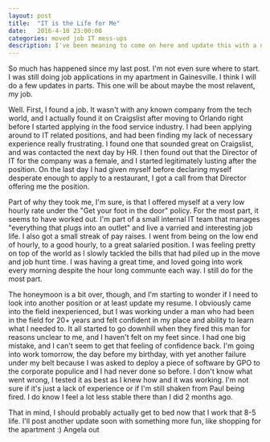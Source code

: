 ```yaml
---
layout: post
title:  "IT is the Life for Me"
date:   2016-4-10 23:00:00
categories: moved job IT mess-ups
description: I've been meaning to come on here and update this with a new post for a while now. I think I just needed to be in a more stable place to be able to put down what I was thinking in words that I had to place. I'm not sure I'm in a more stable place now, but I got an awesome new keyboard so it's as good a time as any. Let me tell you about my 8-5.
---
```

So much has happened since my last post. I'm not even sure where to start. I was still doing job applications in my apartment in Gainesville. I think I will do a few updates in parts. This one will be about maybe the most relavent, my job.

Well. First, I found a job. It wasn't with any known company from the tech world, and I actually found it on Craigslist after moving to Orlando right before I started applying in the food service industry. I had been applying around to IT related positions, and had been finding my lack of necessary experience really frustrating. I found one that sounded great on Craigslist, and was contacted the next day by HR. I then found out that the Director of IT for the company was a female, and I started legitimately lusting after the position. On the last day I had given myself before declaring myself desperate enough to apply to a restaurant, I got a call from that Director offering me the position.

Part of why they took me, I'm sure, is that I offered myself at a very low hourly rate under the "Get your foot in the door" policy. For the most part, it seems to have worked out. I'm part of a small internal IT team that manages "everything that plugs into an outlet" and live a varried and interesting job life. I also got a small streak of pay raises. I went from being on the low end of hourly, to a good hourly, to a great salaried position. I was feeling pretty on top of the world as I slowly tackled the bills that had piled up in the move and job hunt time. I was having a great time, and loved going into work every morning despite the hour long communte each way. I still do for the most part.

The honeymoon is a bit over, though, and I'm starting to wonder if I need to look into another position or at least update my resume. I obviously came into the field inexperienced, but I was working under a man who had been in the field for 20+ years and felt confident in my place and ability to learn what I needed to. It all started to go downhill when they fired this man for reasons unclear to me, and I haven't felt on my feet since. I had one big mistake, and I can't seem to get that feeling of confidence back. I'm going into work tomorrow, the day before my birthday, with yet another failure under my belt because I was asked to deploy a piece of software by GPO to the corporate populice and I had never done so before. I don't know what went wrong, I tested it as best as I knew how and it was working. I'm not sure if it's just a lack of experience or if I'm still shaken from Paul being fired. I do know I feel a lot less stable there than I did 2 months ago. 

That in mind, I should probably actually get to bed now that I work that 8-5 life. I'll post another update soon with something more fun, like shopping for the apartment :)
Angela out 
